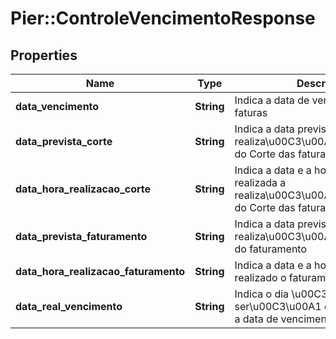 # Pier::ControleVencimentoResponse

## Properties
Name | Type | Description | Notes
------------ | ------------- | ------------- | -------------
**data_vencimento** | **String** |  Indica a data de vencimento das faturas | [optional] 
**data_prevista_corte** | **String** |  Indica a data prevista para a realiza\u00C3\u00A7\u00C3\u00A3o do Corte das faturas | [optional] 
**data_hora_realizacao_corte** | **String** | Indica a data e a hora que fora realizada a realiza\u00C3\u00A7\u00C3\u00A3o do Corte das faturas | [optional] 
**data_prevista_faturamento** | **String** | Indica a data prevista para a realiza\u00C3\u00A7\u00C3\u00A3o do faturamento | [optional] 
**data_hora_realizacao_faturamento** | **String** | Indica a data e a hora que fora realizado o faturamento | [optional] 
**data_real_vencimento** | **String** | Indica o dia \u00C3\u00BAtil que ser\u00C3\u00A1 considerado como a data de vencimento | [optional] 



